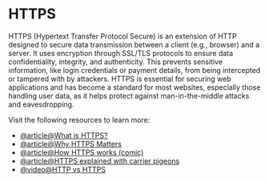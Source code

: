 # HTTPS

HTTPS (Hypertext Transfer Protocol Secure) is an extension of HTTP designed to secure data transmission between a client (e.g., browser) and a server. It uses encryption through SSL/TLS protocols to ensure data confidentiality, integrity, and authenticity. This prevents sensitive information, like login credentials or payment details, from being intercepted or tampered with by attackers. HTTPS is essential for securing web applications and has become a standard for most websites, especially those handling user data, as it helps protect against man-in-the-middle attacks and eavesdropping.

Visit the following resources to learn more:

- [@article@What is HTTPS?](https://www.cloudflare.com/en-gb/learning/ssl/what-is-https/)
- [@article@Why HTTPS Matters](https://developers.google.com/web/fundamentals/security/encrypt-in-transit/why-https)
- [@article@How HTTPS works (comic)](https://howhttps.works/)
- [@article@HTTPS explained with carrier pigeons](https://baida.dev/articles/https-explained-with-carrier-pigeons)
- [@video@HTTP vs HTTPS](https://www.youtube.com/watch?v=nOmT_5hqgPk)
